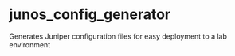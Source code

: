 # junos_config_generator
Generates Juniper configuration files for easy deployment to a lab environment
